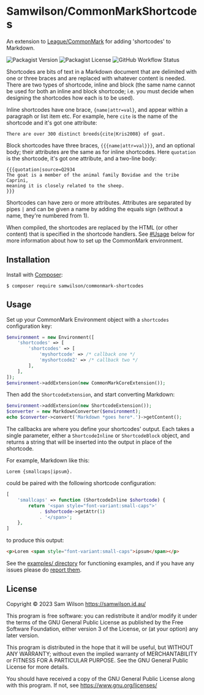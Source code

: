 Samwilson/CommonMarkShortcodes
==============================

An extension to [League/CommonMark](https://commonmark.thephpleague.com)
for adding 'shortcodes' to Markdown.

![Packagist Version](https://img.shields.io/packagist/v/samwilson/commonmark-shortcodes)
![Packagist License](https://img.shields.io/packagist/l/samwilson/commonmark-shortcodes)
![GitHub Workflow Status](https://img.shields.io/github/actions/workflow/status/samwilson/commonmark-shortcodes/ci.yml?branch=main)

Shortcodes are bits of text in a Markdown document
that are delimited with one or three braces
and are replaced with whatever content is needed.
There are two types of shortcode, inline and block
(the same name cannot be used for both an inline and block shortcode;
i.e. you must decide when designing the shortcodes how each is to be used).

Inline shortcodes have one brace, `{name|attr=val}`, and appear within a paragraph or list item etc. For example, here `cite` is the name of the shortcode and it's got one attribute:

```
There are over 300 distinct breeds{cite|Kris2008} of goat.
```

Block shortcodes have three braces, `{{{name|attr=val}}}`, and an optional body;
their attributes are the same as for inline shortcodes.
Here `quotation` is the shortcode, it's got one attribute, and a two-line body:

```
{{{quotation|source=Q2934
The goat is a member of the animal family Bovidae and the tribe Caprini,
meaning it is closely related to the sheep.
}}}
```

Shortcodes can have zero or more attributes.
Attributes are separated by pipes `|`
and can be given a name by adding the equals sign
(without a name, they're numbered from 1).

When compiled, the shortcodes are replaced by the HTML (or other content)
that is specified in the shortcode handlers.
See [#Usage](#Usage) below for more information
about how to set up the CommonMark environment.

## Installation

Install with [Composer](https://getcomposer.org/):

```
$ composer require samwilson/commonmark-shortcodes
```

## Usage

Set up your CommonMark Environment object with a `shortcodes` configuration key:

```php
$environment = new Environment([
    'shortcodes' => [
        'shortcodes' => [
            'myshortcode' => /* callback one */
            'myshortcode2' => /* callback two */
        ],
    ],
]);
$environment->addExtension(new CommonMarkCoreExtension());
```

Then add the `ShortcodeExtension`, and start converting Markdown:

```php
$environment->addExtension(new ShortcodeExtension());
$converter = new MarkdownConverter($environment);
echo $converter->convert('Markdown *goes here*.')->getContent();
```

The callbacks are where you define your shortcodes' output.
Each takes a single parameter,
either a `ShortcodeInline` or `ShortcodeBlock` object,
and returns a string that will be inserted into the output in place of the shortcode.

For example, Markdown like this:

```
Lorem {smallcaps|ipsum}.
```

could be paired with the following shortcode configuration:

```php
[
    'smallcaps' => function (ShortcodeInline $shortcode) {
        return '<span style="font-variant:small-caps">'
            . $shortcode->getAttr(1)
            . '</span>';
    },
]
```

to produce this output:

```html
<p>Lorem <span style="font-variant:small-caps">ipsum</span></p>
```

See the [examples/ directory](/examples/) for functioning examples,
and if you have any issues please do
[report them](https://github.com/samwilson/commonmark-shortcodes/issues).

## License

Copyright © 2023 Sam Wilson https://samwilson.id.au/

This program is free software: you can redistribute it and/or modify it under the terms of
the GNU General Public License as published by the Free Software Foundation,
either version 3 of the License, or (at your option) any later version.

This program is distributed in the hope that it will be useful, but WITHOUT ANY WARRANTY;
without even the implied warranty of MERCHANTABILITY or FITNESS FOR A PARTICULAR PURPOSE.
See the GNU General Public License for more details.

You should have received a copy of the GNU General Public License along with this program.
If not, see https://www.gnu.org/licenses/

